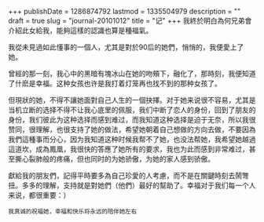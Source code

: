 +++
publishDate = 1286874792
lastmod = 1335504979
description = ""
draft = true
slug = "journal-20101012"
title = "记"
+++
我終於明白為何兄弟會介紹此女給我，能夠這樣的認識也算是種福氣。

我從未見過如此懂事的一個人，尤其是對於90后的她們，悄悄的，我便愛上了她。

曾經的那一刻，我心中的黑暗有塊冰山在她的吻頰下，融化了，那時刻，我便知道了什麽是幸福。这种女孩也许是我打着灯笼再也找不到的那种女孩了。

但現狀的她，不得不讓她面對自己人生的一個抉擇。对于她来说很不容易，尤其是当机立断的选择不得不让我心底里的佩服，我们中断了恋人的身份，回到了朋友的身份，我们彼此为这种选择而感到难过，而我知道这种选择是迫于无奈，所以我很赞同，很理解，也很支持了她的做法，希望她朝着自己想做的方向去做，不要因為我們這種事而分心，因为我知道这种时候我帮不了她，也没法帮她，我希望她越過這道坎，成為鳳凰，我很快的答應了她所有的要求，我也为此而感到非常难过，甚至撕心裂肺般的疼痛，但也同时的为她骄傲，为她的家人感到骄傲。

獻給我的朋友們，記得平時要多為自己珍愛的人考慮，而不是在關鍵時刻去鬧彆扭。多多的理解，支持就是對她們（他們）最好的幫助了。幸福对于我们每一个人来说，都很重要：）

    我真诚的祝福她，幸福和快乐将永远的陪伴她左右